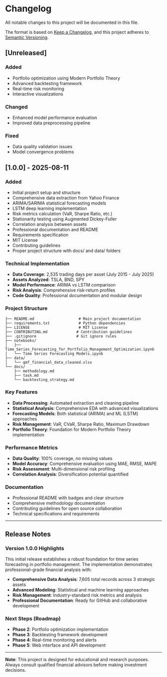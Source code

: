 # Changelog

All notable changes to this project will be documented in this file.

The format is based on [Keep a Changelog](https://keepachangelog.com/en/1.0.0/),
and this project adheres to [Semantic Versioning](https://semver.org/spec/v2.0.0.html).

## [Unreleased]

### Added
- Portfolio optimization using Modern Portfolio Theory
- Advanced backtesting framework
- Real-time risk monitoring
- Interactive visualizations

### Changed
- Enhanced model performance evaluation
- Improved data preprocessing pipeline

### Fixed
- Data quality validation issues
- Model convergence problems

## [1.0.0] - 2025-08-11

### Added
- Initial project setup and structure
- Comprehensive data extraction from Yahoo Finance
- ARIMA/SARIMA statistical forecasting models
- LSTM deep learning implementation
- Risk metrics calculation (VaR, Sharpe Ratio, etc.)
- Stationarity testing using Augmented Dickey-Fuller
- Correlation analysis between assets
- Professional documentation and README
- Requirements specification
- MIT License
- Contributing guidelines
- Proper project structure with docs/ and data/ folders

### Technical Implementation
- **Data Coverage**: 2,535 trading days per asset (July 2015 - July 2025)
- **Assets Analyzed**: TSLA, BND, SPY
- **Model Performance**: ARIMA vs LSTM comparison
- **Risk Analysis**: Comprehensive risk-return profiles
- **Code Quality**: Professional documentation and modular design

### Project Structure
```
├── README.md                    # Main project documentation
├── requirements.txt             # Python dependencies
├── LICENSE                      # MIT License
├── CONTRIBUTING.md             # Contribution guidelines
├── .gitignore                  # Git ignore rules
├── notebooks/
│   ├── Time_Series_Forecasting_for_Portfolio_Management_Optimization.ipynb
│   └── Time Series Forecasting Models.ipynb
├── data/
│   └── gmf_financial_data_cleaned.xlsx
└── docs/
    ├── methodology.md
    ├── task.md
    └── backtesting_strategy.md
```

### Key Features
- **Data Processing**: Automated extraction and cleaning pipeline
- **Statistical Analysis**: Comprehensive EDA with advanced visualizations
- **Forecasting Models**: Both statistical (ARIMA) and ML (LSTM) approaches
- **Risk Management**: VaR, CVaR, Sharpe Ratio, Maximum Drawdown
- **Portfolio Theory**: Foundation for Modern Portfolio Theory implementation

### Performance Metrics
- **Data Quality**: 100% coverage, no missing values
- **Model Accuracy**: Comprehensive evaluation using MAE, RMSE, MAPE
- **Risk Assessment**: Multi-dimensional risk profiling
- **Correlation Analysis**: Diversification potential quantified

### Documentation
- Professional README with badges and clear structure
- Comprehensive methodology documentation
- Contributing guidelines for open source collaboration
- Technical specifications and requirements

---

## Release Notes

### Version 1.0.0 Highlights
This initial release establishes a robust foundation for time series forecasting in portfolio management. The implementation demonstrates professional-grade financial analysis with:

- **Comprehensive Data Analysis**: 7,605 total records across 3 strategic assets
- **Advanced Modeling**: Statistical and machine learning approaches
- **Risk Management**: Industry-standard risk metrics and analysis
- **Professional Documentation**: Ready for GitHub and collaborative development

### Next Steps (Roadmap)
- **Phase 2**: Portfolio optimization implementation
- **Phase 3**: Backtesting framework development
- **Phase 4**: Real-time monitoring and alerts
- **Phase 5**: Web interface and API development

---

**Note**: This project is designed for educational and research purposes. Always consult qualified financial advisors before making investment decisions.